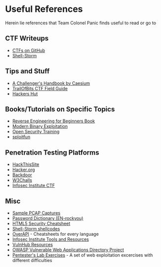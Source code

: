 Useful References
=================

Herein lie references that Team Colonel Panic finds useful to read or go to


CTF Writeups
------------

+ [CTFs on GitHub](https://github.com/ctfs)
+ [Shell-Storm](http://shell-storm.org/repo/CTF/)

Tips and Stuff
--------------

+ [A Challenger's Handbook by Caesium](http://caesum.com/handbook/contents.htm)
+ [TrailOfBits CTF Field Guide](https://trailofbits.github.io/ctf/index.html)
+ [Hackers Hut](https://www.win.tue.nl/~aeb/linux/hh/hh.html)

Books/Tutorials on Specific Topics
----------------------------------

+ [Reverse Engineering for Beginners Book](https://github.com/dennis714/RE-for-beginners)
+ [Modern Binary Exploitation](http://security.cs.rpi.edu/courses/binexp-spring2015/)
+ [Open Security Training](http://opensecuritytraining.info/)
+ [sploitfun](https://sploitfun.wordpress.com/)

Penetration Testing Platforms
-----------------------------

+ [HackThisSite](https://www.hackthissite.org/pages/index/index.php)
+ [Hacker.org](http://www.hacker.org/)
+ [Backdoor](https://backdoor.sdslabs.co/about)
+ [W3Challs](http://w3challs.com/about)
+ [Infosec Institute CTF](http://ctf.infosecinstitute.com/)

Misc
----

+ [Sample PCAP Captures](http://wiki.wireshark.org/SampleCaptures)
+ [Password Dictionary (EN-rockyou)](https://github.com/TeamColonelPanic/tools/raw/master/password-dictionary/EN%20-%20rockyou.txt.bz2)
+ [HTML5 Security Cheatsheet](http://html5sec.org/)
+ [Shell-Storm shellcodes](http://shell-storm.org/shellcode/)
+ [OverAPI](http://overapi.com/) - Cheatsheets for every language
+ [Infosec Institute Tools and Resources](http://resources.infosecinstitute.com/tools-of-trade-and-resources-to-prepare-in-a-hacker-ctf-competition-or-challenge/)
+ [VulnHub Resources](https://www.vulnhub.com/resources/)
+ [OWASP Vulnerable Web Applications Directory Project](https://www.owasp.org/index.php/OWASP_Vulnerable_Web_Applications_Directory_Project)
+ [Pentester's Lab Exercises](https://www.pentesterlab.com/exercises/) - A set of web exploitation excercises with different difficulties

